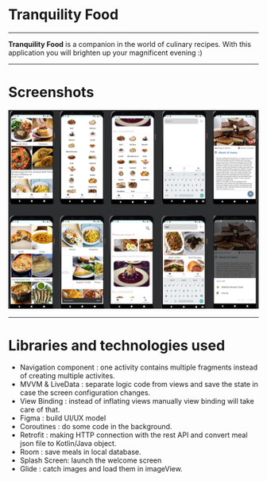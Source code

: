 # Tranquility Food

***

__Tranquility Food__ is a companion in the world of culinary recipes. With this application you will brighten up your magnificent evening :)

***

# Screenshots

![fragments](fragments.png)

***

# Libraries and technologies used

* Navigation component : one activity contains multiple fragments instead of creating multiple activites.
* MVVM & LiveData : separate logic code from views and save the state in case the screen configuration changes.
* View Binding : instead of inflating views manually view binding will take care of that.
* Figma : build UI/UX model
* Coroutines : do some code in the background.
* Retrofit : making HTTP connection with the rest API and convert meal json file to Kotlin/Java object.
* Room : save meals in local database.  
* Splash Screen: launch the welcome screen  
* Glide : catch images and load them in imageView.